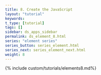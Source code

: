```yaml
---
title: 8. Create the JavaScript
layout: "tutorial"
keywords:
t_type: [tutorial]
tags: []
sidebar: ds_apps_sidebar
permalink: ds_element_8.html
series: "element series"
series_button: series_element.html
series_next: series_element_next.html
weight: 8
---
```

{% include custom/tutorials/elements8.md%}
